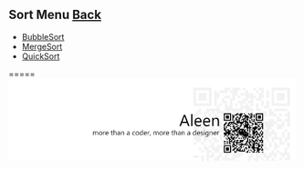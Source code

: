 ## Sort Menu	[Back](./../Algorithmn%20Menu.md)
* [BubbleSort](./BubbleSort/BubbleSort.md)
* [MergeSort](./MergeSort/MergeSort.md)
* [QuickSort](./QuickSort/QuickSort.md)

<script type="math/tex; mode=display" id="MathJax-Element-1">x=\frac{-b\pm\sqrt{b^2-4ac}}{2a}</script>


=====
<a href="http://aleen42.github.io/" target="_blank" ><img src="./../../pic/tail.gif"></a>
